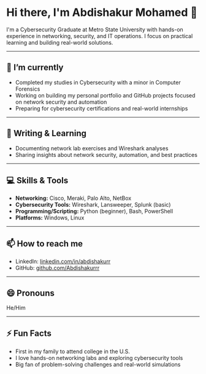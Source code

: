 # Hi there, I'm Abdishakur Mohamed 👋

I'm a Cybersecurity Graduate at Metro State University with hands-on experience in networking, security, and IT operations. I focus on practical learning and building real-world solutions.

---

## 🔭 I’m currently
- Completed my studies in Cybersecurity with a minor in Computer Forensics  
- Working on building my personal portfolio and GitHub projects focused on network security and automation  
- Preparing for cybersecurity certifications and real-world internships

---

## 📝 Writing & Learning
- Documenting network lab exercises and Wireshark analyses  
- Sharing insights about network security, automation, and best practices  

---

## 💻 Skills & Tools
- **Networking:** Cisco, Meraki, Palo Alto, NetBox  
- **Cybersecurity Tools:** Wireshark, Lansweeper, Splunk (basic)  
- **Programming/Scripting:** Python (beginner), Bash, PowerShell  
- **Platforms:** Windows, Linux  

---



## 📫 How to reach me 
- LinkedIn: [linkedin.com/in/abdishakurr](https://linkedin.com/in/abdishakurr/)  
- GitHub: [github.com/Abdishakurrr](https://github.com/Abdishakurrr)  

---

## 😄 Pronouns
He/Him  

---

## ⚡ Fun Facts
- First in my family to attend college in the U.S.  
- I love hands-on networking labs and exploring cybersecurity tools  
- Big fan of problem-solving challenges and real-world simulations

